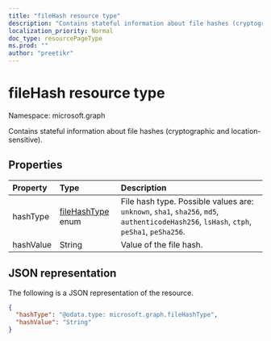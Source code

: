 ```yaml
---
title: "fileHash resource type"
description: "Contains stateful information about file hashes (cryptographic and location-sensitive)."
localization_priority: Normal
doc_type: resourcePageType
ms.prod: ""
author: "preetikr"
---
```


# fileHash resource type

Namespace: microsoft.graph

Contains stateful information about file hashes (cryptographic and location-sensitive).

## Properties

| Property     | Type        | Description |
|:-------------|:------------|:------------|
|hashType|[fileHashType](filehashtypeenumtype.md) enum|File hash type. Possible values are: `unknown`, `sha1`, `sha256`, `md5`, `authenticodeHash256`, `lsHash`, `ctph`, `peSha1`, `peSha256`.|
|hashValue|String|Value of the file hash.|

## JSON representation

The following is a JSON representation of the resource.

<!-- {
  "blockType": "resource",
  "optionalProperties": [

  ],
  "@odata.type": "microsoft.graph.fileHash"
}-->

```json
{
  "hashType": "@odata.type: microsoft.graph.fileHashType",
  "hashValue": "String"
}

```

<!-- uuid: 8fcb5dbc-d5aa-4681-8e31-b001d5168d79
2015-10-25 14:57:30 UTC -->
<!-- {
  "type": "#page.annotation",
  "description": "fileHash resource",
  "keywords": "",
  "section": "documentation",
  "tocPath": ""
}-->


